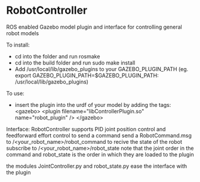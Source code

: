 RobotController
===============

ROS enabled Gazebo model plugin and interface for controlling general robot models

To install:
* cd into the folder and run rosmake
* cd into the build folder and run sudo make install
* Add /usr/local/lib/gazebo_plugins to your GAZEBO_PLUGIN_PATH
(eg. export GAZEBO_PLUGIN_PATH=$GAZEBO_PLUGIN_PATH: /usr/local/lib/gazebo_plugins)

To use:
* insert the plugin into the urdf of your model by adding the tags:
    \<gazebo\>
     \<plugin filename="libControllerPlugin.so" name="robot_plugin" /\>
    \</gazebo\>

Interface:
RobotController supports PID joint position control and feedforward effort control
to send a command send a RobotCommand.msg to /<your_robot_name>/robot_command
to recive the state of the robot subscribe to /<your_robot_name>/robot_state
note that the joint order in the command and robot_state is the order in which they are loaded to the plugin

the modules JointController.py and robot_state.py ease the interface with the plugin


